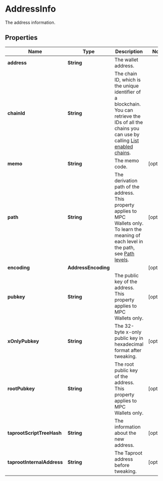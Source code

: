 

# AddressInfo

The address information.

## Properties

| Name | Type | Description | Notes |
|------------ | ------------- | ------------- | -------------|
|**address** | **String** | The wallet address. |  |
|**chainId** | **String** | The chain ID, which is the unique identifier of a blockchain. You can retrieve the IDs of all the chains you can use by calling [List enabled chains](/v2/api-references/wallets/list-enabled-chains). |  |
|**memo** | **String** | The memo code. |  [optional] |
|**path** | **String** | The derivation path of the address. This property applies to MPC Wallets only. To learn the meaning of each level in the path, see [Path levels](https://github.com/bitcoin/bips/blob/master/bip-0044.mediawiki#path-levels). |  [optional] |
|**encoding** | **AddressEncoding** |  |  [optional] |
|**pubkey** | **String** | The public key of the address. This property applies to MPC Wallets only. |  [optional] |
|**xOnlyPubkey** | **String** | The 32-byte x-only public key in hexadecimal format after tweaking. |  [optional] |
|**rootPubkey** | **String** | The root public key of the address. This property applies to MPC Wallets only. |  [optional] |
|**taprootScriptTreeHash** | **String** | The information about the new address. |  [optional] |
|**taprootInternalAddress** | **String** | The Taproot address before tweaking. |  [optional] |



